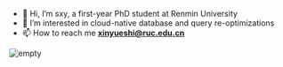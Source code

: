 - 👋 Hi, I’m sxy, a first-year PhD student at Renmin University
- 👀 I’m interested in cloud-native database and query re-optimizations
- 📫 How to reach me **xinyueshi@ruc.edu.cn**

<p>
<img align="center" src="https://github-readme-stats.vercel.app/api?username=neighthorn&show_icons=true&locale=en" alt="empty" />
</p>

<!---
neighthorn/neighthorn is a ✨ special ✨ repository because its `README.md` (this file) appears on your GitHub profile.
You can click the Preview link to take a look at your changes.
--->
